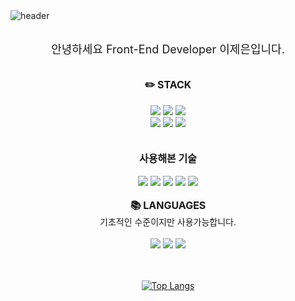 <br/>
<br/>

![header](https://capsule-render.vercel.app/api?type=cylinder&color=gradient&height=100&section=header&text=Welcome%20to%20Jeeun's%20Github&fontSize=40&animation=fadeIn)
<br/>
<br/>

<div align='center' class='h1Title'>
안녕하세요 Front-End Developer 이제은입니다. 
</div>
<br/>
<br/>

<div align='center'>
<div class='title'>✏️ STACK</div>
<br/>
<img src="https://img.shields.io/badge/HTML5-E34F26?style=for-the-badge&logo=HTML5&logoColor=white"/> 
<img src="https://img.shields.io/badge/CSS3-1572B6?style=for-the-badge&logo=CSS3&logoColor=white"/> 
<img src="https://img.shields.io/badge/JavaScript-F7DF1E?style=for-the-badge&logo=JavaScript&logoColor=black"/>
<br/>
<img src="https://img.shields.io/badge/React-61DAFB?style=for-the-badge&logo=React&logoColor=black"/>
<img src="https://img.shields.io/badge/jquery-0769AD?style=for-the-badge&logo=jquery&logoColor=white"/>
<img src="https://img.shields.io/badge/redux-764ABC?style=for-the-badge&logo=redux&logoColor=white"/>
<br />
<br />
<br />
<div class='title'>사용해본 기술</div>
<br />
<img src="https://img.shields.io/badge/express-000000?style=for-the-badge&logo=express&logoColor=white"/>
<img src="https://img.shields.io/badge/mongodb-47A248?style=for-the-badge&logo=mongodb&logoColor=white"/>
<img src="https://img.shields.io/badge/bootstrap-7952B3?style=for-the-badge&logo=bootstrap&logoColor=white"/>
<img src="https://img.shields.io/badge/awslambda-FF9900?style=for-the-badge&logo=awslambda&logoColor=white"/>
<img src="https://img.shields.io/badge/cloudflare-F38020?style=for-the-badge&logo=cloudflare&logoColor=white"/>

<br/>
<br/>
<div class='title'> 📚 LANGUAGES</div>
기초적인 수준이지만 사용가능합니다.
<br/>
<br/>
<img src="https://img.shields.io/badge/c-A8B9CC?style=for-the-badge&logo=c&logoColor=white"/>
<img src="https://img.shields.io/badge/c++-00599C?style=for-the-badge&logo=cplusplus&logoColor=white"/>
<img src="https://img.shields.io/badge/python-3776AB?style=for-the-badge&logo=python&logoColor=white"/>
<br />
<br />
<br />

[![Top Langs](https://github-readme-stats.vercel.app/api/top-langs/?username=jeeun99&hide=jupyter%20Notebook&layout=compact)](https://github.com/jeeun99/github-readme-stats)

</div>

<style type='text/css'>
  [class*="title"] { font-weight: bold; font-size: 16px; }
  [class*="h1Title"] { font-size: 18px;}
</style>
